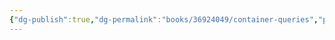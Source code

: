 ```yaml
---
{"dg-publish":true,"dg-permalink":"books/36924049/container-queries","permalink":"/books/36924049/container-queries/","title":"CSS 容器查询","metatags":{"description":"","og:site_name":"DavonOs","og:title":"第十章 CSS 容器查询","og:type":"article","og:url":"https://zuji.eu.org/books/36924049/container-queries","og:image":"https://images.manning.com/360/480/resize/book/f/235f14b-90f6-43b8-8abd-62bc945d1624/Grant-2ed-HI.png","og:image:width":"200","og:image:alt":"articlecover","og:locale":"zh_cn"},"tags":["program/css"],"dgShowInlineTitle":true}
---
```

